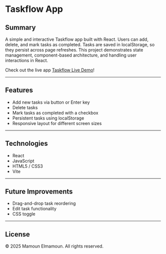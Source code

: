 # Taskflow App

## Summary

A simple and interactive Taskflow app built with React. Users can add, delete, and mark tasks as completed. Tasks are saved in localStorage, so they persist across page refreshes. This project demonstrates state management, component-based architecture, and handling user interactions in React.

Check out the live app [Taskflow Live Demo](https://task-flow-mamoun.netlify.app/)!

---

## Features

- Add new tasks via button or Enter key
- Delete tasks
- Mark tasks as completed with a checkbox
- Persistent tasks using localStorage
- Responsive layout for different screen sizes

---

## Technologies

- React
- JavaScript
- HTML5 / CSS3
- Vite

---

## Future Improvements

- Drag-and-drop task reordering
- Edit task functionality
- CSS toggle

---

## License

© 2025 Mamoun Elmamoun. All rights reserved.
